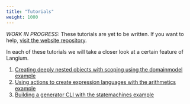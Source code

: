 ```yaml
---
title: "Tutorials"
weight: 1000
---
```


_WORK IN PROGRESS:_ These tutorials are yet to be written. If you want to help, [visit the website repository](https://github.com/langium/langium-website).

In each of these tutorials we will take a closer look at a certain feature of Langium.

 1. [Creating deeply nested objects with scoping using the domainmodel example](./domainmodel)
 2. [Using actions to create expression languages with the arithmetics example](./arithmetics)
 3. [Building a generator CLI with the statemachines example](./statemachines)
